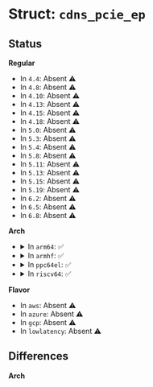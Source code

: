 # Struct: <code>cdns_pcie_ep</code>

## Status
<b>Regular</b>
<ul>
<li>
In <code>4.4</code>: Absent ⚠️
</li>
<li>
In <code>4.8</code>: Absent ⚠️
</li>
<li>
In <code>4.10</code>: Absent ⚠️
</li>
<li>
In <code>4.13</code>: Absent ⚠️
</li>
<li>
In <code>4.15</code>: Absent ⚠️
</li>
<li>
In <code>4.18</code>: Absent ⚠️
</li>
<li>
In <code>5.0</code>: Absent ⚠️
</li>
<li>
In <code>5.3</code>: Absent ⚠️
</li>
<li>
In <code>5.4</code>: Absent ⚠️
</li>
<li>
In <code>5.8</code>: Absent ⚠️
</li>
<li>
In <code>5.11</code>: Absent ⚠️
</li>
<li>
In <code>5.13</code>: Absent ⚠️
</li>
<li>
In <code>5.15</code>: Absent ⚠️
</li>
<li>
In <code>5.19</code>: Absent ⚠️
</li>
<li>
In <code>6.2</code>: Absent ⚠️
</li>
<li>
In <code>6.5</code>: Absent ⚠️
</li>
<li>
In <code>6.8</code>: Absent ⚠️
</li>
</ul>
<b>Arch</b>
<ul>
<li>
<details>
<summary>In <code>arm64</code>: ✅</summary>

```c
struct cdns_pcie_ep {
    struct cdns_pcie pcie;
    u32 max_regions;
    long unsigned int ob_region_map;
    phys_addr_t *ob_addr;
    phys_addr_t irq_phys_addr;
    void *irq_cpu_addr;
    u64 irq_pci_addr;
    u8 irq_pci_fn;
    u8 irq_pending;
};
```
</details>
</li>
<li>
<details>
<summary>In <code>armhf</code>: ✅</summary>

```c
struct cdns_pcie_ep {
    struct cdns_pcie pcie;
    u32 max_regions;
    long unsigned int ob_region_map;
    phys_addr_t *ob_addr;
    phys_addr_t irq_phys_addr;
    void *irq_cpu_addr;
    u64 irq_pci_addr;
    u8 irq_pci_fn;
    u8 irq_pending;
};
```
</details>
</li>
<li>
<details>
<summary>In <code>ppc64el</code>: ✅</summary>

```c
struct cdns_pcie_ep {
    struct cdns_pcie pcie;
    u32 max_regions;
    long unsigned int ob_region_map;
    phys_addr_t *ob_addr;
    phys_addr_t irq_phys_addr;
    void *irq_cpu_addr;
    u64 irq_pci_addr;
    u8 irq_pci_fn;
    u8 irq_pending;
};
```
</details>
</li>
<li>
<details>
<summary>In <code>riscv64</code>: ✅</summary>

```c
struct cdns_pcie_ep {
    struct cdns_pcie pcie;
    u32 max_regions;
    long unsigned int ob_region_map;
    phys_addr_t *ob_addr;
    phys_addr_t irq_phys_addr;
    void *irq_cpu_addr;
    u64 irq_pci_addr;
    u8 irq_pci_fn;
    u8 irq_pending;
};
```
</details>
</li>
</ul>
<b>Flavor</b>
<ul>
<li>
In <code>aws</code>: Absent ⚠️
</li>
<li>
In <code>azure</code>: Absent ⚠️
</li>
<li>
In <code>gcp</code>: Absent ⚠️
</li>
<li>
In <code>lowlatency</code>: Absent ⚠️
</li>
</ul>

## Differences
<b>Arch</b>
<ul>
</ul>
